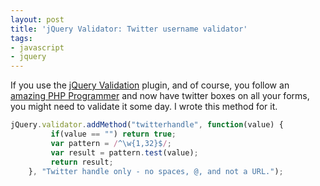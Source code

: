 ```yaml
---
layout: post
title: 'jQuery Validator: Twitter username validator'
tags:
- javascript
- jquery
---
```

If you use the [jQuery Validation](http://docs.jquery.com/Plugins/Validation) plugin, and of course, you follow an [amazing PHP Programmer](http://twitter.com/aaronsaray) and now have twitter boxes on all your forms, you might need to validate it some day.  I wrote this method for it.

```javascript
jQuery.validator.addMethod("twitterhandle", function(value) {
         if(value == "") return true;
         var pattern = /^\w{1,32}$/;
         var result = pattern.test(value);
         return result;
    }, "Twitter handle only - no spaces, @, and not a URL.");
```

